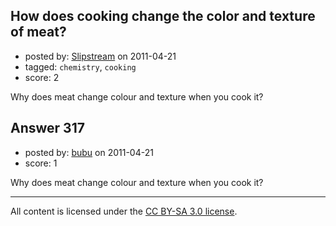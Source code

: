 ## How does cooking change the color and texture of meat?

- posted by: [Slipstream](https://stackexchange.com/users/-1/39-slipstream) on 2011-04-21
- tagged: `chemistry`, `cooking`
- score: 2

Why does meat change colour and texture when you cook it?


## Answer 317

- posted by: [bubu](https://stackexchange.com/users/-1/109-bubu) on 2011-04-21
- score: 1

Why does meat change colour and texture when you cook it?



---

All content is licensed under the [CC BY-SA 3.0 license](https://creativecommons.org/licenses/by-sa/3.0/).
